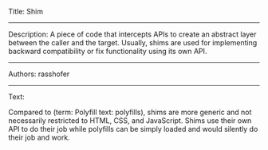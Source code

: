 Title: Shim

-----

Description: A piece of code that intercepts APIs to create an abstract layer between the caller and the target. Usually, shims are used for implementing backward compatibility or fix functionality using its own API.

-----

Authors: rasshofer

-----

Text:

Compared to (term: Polyfill text: polyfills), shims are more generic and not necessarily restricted to HTML, CSS, and JavaScript. Shims use their own API to do their job while polyfills can be simply loaded and would silently do their job and work.
